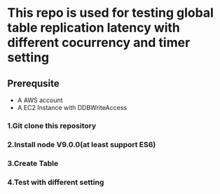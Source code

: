 This repo is used for testing global table replication latency with different cocurrency and timer setting
=========

Prerequsite 
-----

* A AWS account 
* A EC2 Instance with DDBWriteAccess 



### 1.Git clone this repository

### 2.Install node V9.0.0(at least support ES6)


### 3.Create Table


### 4.Test with different setting



